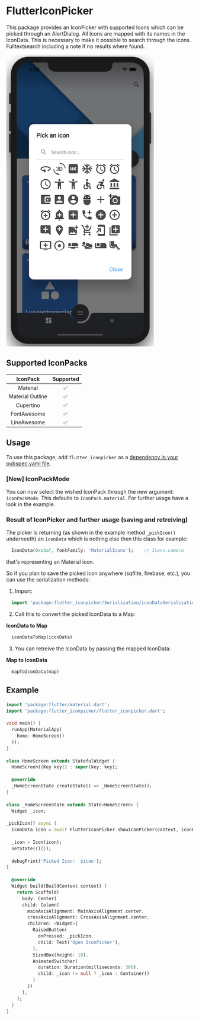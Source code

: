 # FlutterIconPicker

This package provides an IconPicker with supported Icons which can be picked through an AlertDialog. All Icons are mapped with its names in the IconData. This is necessary to make it possible to search through the icons. Fulltextsearch including a note if no results where found.

![IconPicker](https://github.com/Ahmadre/FlutterIconPicker/blob/master/assets/FlutterIconPicker.png)

## Supported IconPacks

|     IconPack     | Supported |
| :--------------: | :-------: |
|     Material     |    ✅     |
| Material Outline |    ✅     |
|    Cupertino     |    ✅     |
|   FontAwesome    |    ✅     |
|   LineAwesome    |    ✅     |

## Usage

To use this package, add `flutter_iconpicker` as a [dependency in your pubspec.yaml file](https://flutter.io/platform-plugins/).

### [New] IconPackMode

You can now select the wished IconPack through the new argument: `iconPackMode`. This defaults to `IconPack.material`.
For further usage have a look in the example.

### Result of IconPicker and further usage (saving and retreiving)

The picker is returning (as shown in the example method `_pickIcon()` underneeth) an `IconData` which is nothing else then this class for example:

```dart
  IconData(0xe3af, fontFamily: 'MaterialIcons');    // Icons.camera
```

that's representing an Material icon.

So if you plan to save the picked icon anywhere (sqflite, firebase, etc.), you can use the serialization methods:

1. Import:

```dart
  import 'package:flutter_iconpicker/Serialization/iconDataSerialization.dart';
```

2. Call this to convert the picked IconData to a Map:

**IconData to Map**

```dart
  iconDataToMap(iconData)
```

3. You can retreive the IconData by passing the mapped IconData:

**Map to IconData**

```dart
  mapToIconData(map)
```

## Example

```dart
import 'package:flutter/material.dart';
import 'package:flutter_iconpicker/flutter_iconpicker.dart';

void main() {
  runApp(MaterialApp(
    home: HomeScreen()
  ));
}

class HomeScreen extends StatefulWidget {
  HomeScreen({Key key}) : super(key: key);

  @override
  _HomeScreenState createState() => _HomeScreenState();
}

class _HomeScreenState extends State<HomeScreen> {
  Widget _icon;

_pickIcon() async {
  IconData icon = await FlutterIconPicker.showIconPicker(context, iconPackMode: IconPack.cupertino);

  _icon = Icon(icon);
  setState((){});

  debugPrint('Picked Icon:  $icon');
}

  @override
  Widget build(BuildContext context) {
    return Scaffold(
      body: Center(
      child: Column(
        mainAxisAlignment: MainAxisAlignment.center,
        crossAxisAlignment: CrossAxisAlignment.center,
        children: <Widget>[
          RaisedButton(
            onPressed: _pickIcon,
            child: Text('Open IconPicker'),
          ),
          SizedBox(height: 10),
          AnimatedSwitcher(
            duration: Duration(milliseconds: 300),
            child: _icon != null ? _icon : Container()
          )
        ])
      ),
    );
  }
}
```